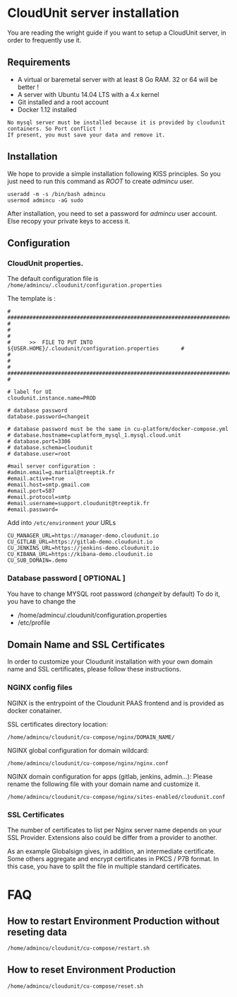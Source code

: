 # CloudUnit server installation

You are reading the wright guide if you want to setup a CloudUnit server, in order to frequently use it. 

## Requirements

* A virtual or baremetal server with at least 8 Go RAM. 32 or 64 will be better !
* A server with Ubuntu 14.04 LTS with a 4.x kernel
* Git installed and a root account
* Docker 1.12 installed

```
No mysql server must be installed because it is provided by cloudunit containers. So Port conflict !
If present, you must save your data and remove it. 
```

## Installation

We hope to provide a simple installation following KISS principles.
So you just need to run this command as *ROOT* to create *admincu* user.
```
useradd -m -s /bin/bash admincu
usermod admincu -aG sudo
```

After installation, you need to set a password for *admincu* user account.
Else recopy your private keys to access it.

## Configuration

### CloudUnit properties.

The default configuration file is `/home/admincu/.cloudunit/configuration.properties`

The template is :  

```
# ################################################################################ #
#                                                                                  #
#      >>  FILE TO PUT INTO ${USER.HOME}/.cloudunit/configuration.properties       #
#                                                                                  #
# ################################################################################ #

# label for UI
cloudunit.instance.name=PROD

# database password
database.password=changeit

# database password must be the same in cu-platform/docker-compose.yml
# database.hostname=cuplatform_mysql_1.mysql.cloud.unit
# database.port=3306
# database.schema=cloudunit
# database.user=root

#mail server configuration :
#admin.email=g.martial@treeptik.fr
#email.active=true
#email.host=smtp.gmail.com
#email.port=587
#email.protocol=smtp
#email.username=support.cloudunit@treeptik.fr
#email.password=
```

Add into ```/etc/environment``` *your* URLs

```
CU_MANAGER_URL=https://manager-demo.cloudunit.io
CU_GITLAB_URL=https://gitlab-demo.cloudunit.io
CU_JENKINS_URL=https://jenkins-demo.cloudunit.io
CU_KIBANA_URL=https://kibana-demo.cloudunit.io
CU_SUB_DOMAIN=.demo
```

### Database password [ OPTIONAL ]

You have to change MYSQL root password (*changeit* by default)
To do it, you have to change the 
* /home/admincu/.cloudunit/configuration.properties
* /etc/profile

## Domain Name and SSL Certificates

In order to customize your Cloudunit installation with your own domain name and SSL certificates,
please follow these instructions.

### NGINX config files

NGINX is the entrypoint of the Cloudunit PAAS frontend and is provided as docker conatainer.

SSL certificates directory location:

```
/home/admincu/cloudunit/cu-compose/nginx/DOMAIN_NAME/
```

NGINX global configuration for domain wildcard:

```
/home/admincu/cloudunit/cu-compose/nginx/nginx.conf
```

NGINX domain configuration for apps (gitlab, jenkins, admin...):
Please rename the following file with your domain name and customize it.

```
/home/admincu/cloudunit/cu-compose/nginx/sites-enabled/cloudunit.conf
```

### SSL Certificates

The number of certificates to list per Nginx server name depends on your SSL Provider.
Extensions also could be differ from a provider to another.

As an example Globalsign gives, in addition, an intermediate certificate. Some others aggregate and encrypt certificates in PKCS / P7B format. In this case, you have to split the file in multiple standard certificates.

# FAQ

## How to restart Environment Production without reseting data

```
/home/admincu/cloudunit/cu-compose/restart.sh
```


## How to reset Environment Production

```
/home/admincu/cloudunit/cu-compose/reset.sh
```



